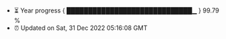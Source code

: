 - ⏳ Year progress { █████████████████████████████▁ } 99.79 %
- ⏰ Updated on Sat, 31 Dec 2022 05:16:08 GMT

